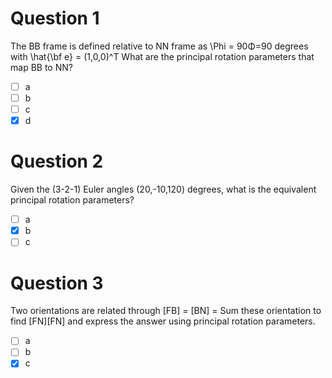 # Question 1
The BB frame is defined relative to NN frame as \Phi = 90Φ=90 degrees with \hat{\bf e} = (1,0,0)^T What are the principal rotation parameters that map BB to NN?
- [ ] a
- [ ] b
- [ ] c
- [x] d
# Question 2
Given the (3-2-1) Euler angles (20,-10,120) degrees, what is the equivalent principal rotation parameters?
- [ ] a
- [x] b
- [ ] c
# Question 3
Two orientations are related through [FB] = [BN] = Sum these orientation to find [FN][FN] and express the answer using principal rotation parameters.
- [ ] a
- [ ] b
- [x] c
